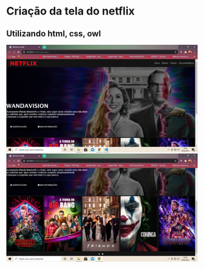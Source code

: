 # Criação da tela do netflix
##  Utilizando html, css, owl 

![tela-netflix](https://github.com/rafaelatoni/tela-netflix/blob/main/foto1-netflix.png)
![tela-netflix-2](https://github.com/rafaelatoni/tela-netflix/blob/main/foto2-netflix.png)
